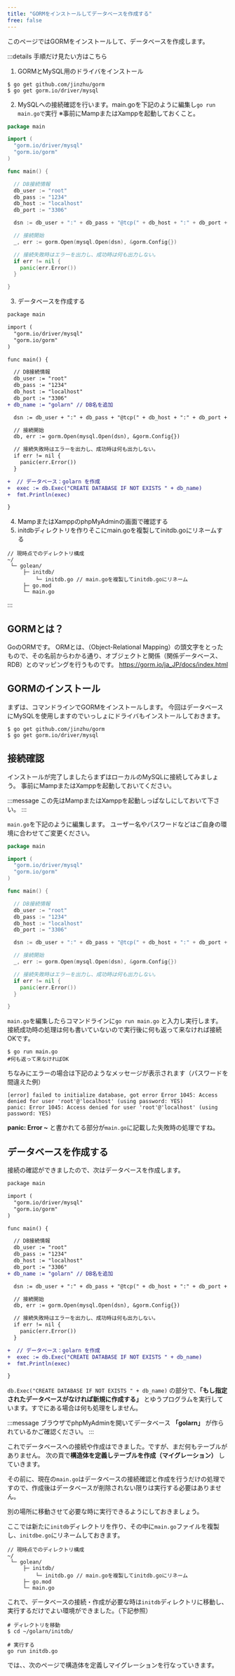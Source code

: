 ```yaml
---
title: "GORMをインストールしてデータベースを作成する"
free: false
---
```


このページではGORMをインストールして、データベースを作成します。

<!-- Step -->
:::details 手順だけ見たい方はこちら
1. GORMとMySQL用のドライバをインストール
```
$ go get github.com/jinzhu/gorm
$ go get gorm.io/driver/mysql
```
2. MySQLへの接続確認を行います。main.goを下記のように編集し```go run main.goで```実行
※事前にMampまたはXamppを起動しておくこと。
```go:main.go
package main

import (
  "gorm.io/driver/mysql"
  "gorm.io/gorm"
)

func main() {

  // DB接続情報
  db_user := "root"
  db_pass := "1234"
  db_host := "localhost"
  db_port := "3306"

  dsn := db_user + ":" + db_pass + "@tcp(" + db_host + ":" + db_port + ")/?charset=utf8mb4&parseTime=True&loc=Local"

  // 接続開始
  _, err := gorm.Open(mysql.Open(dsn), &gorm.Config{})

  // 接続失敗時はエラーを出力し、成功時は何も出力しない。
  if err != nil {
    panic(err.Error())
  }

}
```
3. データベースを作成する
```diff go:main.go
package main

import (
  "gorm.io/driver/mysql"
  "gorm.io/gorm"
)

func main() {

  // DB接続情報
  db_user := "root"
  db_pass := "1234"
  db_host := "localhost"
  db_port := "3306"
+ db_name := "golarn" // DB名を追加

  dsn := db_user + ":" + db_pass + "@tcp(" + db_host + ":" + db_port + ")/?charset=utf8mb4&parseTime=True&loc=Local"

  // 接続開始
  db, err := gorm.Open(mysql.Open(dsn), &gorm.Config{})

  // 接続失敗時はエラーを出力し、成功時は何も出力しない。
  if err != nil {
    panic(err.Error())
  }

+  // データベース：golarn を作成
+  exec := db.Exec("CREATE DATABASE IF NOT EXISTS " + db_name)
+  fmt.Println(exec)

}
```
4. MampまたはXamppのphpMyAdminの画面で確認する
5. initdbディレクトリを作りそこにmain.goを複製してinitdb.goにリネームする
```
// 現時点でのディレクトリ構成
~/
 └─ golean/
     ├─ initdb/
         └─ initdb.go // main.goを複製してinitdb.goにリネーム
     ├─ go.mod
     └─ main.go
```

:::
<!-- Step -->

## GORMとは？
GoのORMです。
ORMとは、（Object-Relational Mapping）の頭文字をとったもので、その名前からわかる通り、オブジェクトと関係（関係データベース、RDB）とのマッピングを行うものです。
https://gorm.io/ja_JP/docs/index.html

## GORMのインストール
まずは、コマンドラインでGORMをインストールします。
今回はデータベースにMySQLを使用しますのでいっしょにドライバもインストールしておきます。

```
$ go get github.com/jinzhu/gorm
$ go get gorm.io/driver/mysql
```

## 接続確認
インストールが完了しましたらまずはローカルのMySQLに接続してみましょう。
事前にMampまたはXamppを起動しておいてください。

:::message
この先はMampまたはXamppを起動しっぱなしにしておいて下さい。
:::

```main.go```を下記のように編集します。
ユーザー名やパスワードなどはご自身の環境に合わせてご変更ください。
```go:main.go
package main

import (
  "gorm.io/driver/mysql"
  "gorm.io/gorm"
)

func main() {

  // DB接続情報
  db_user := "root"
  db_pass := "1234"
  db_host := "localhost"
  db_port := "3306"

  dsn := db_user + ":" + db_pass + "@tcp(" + db_host + ":" + db_port + ")/?charset=utf8mb4&parseTime=True&loc=Local"

  // 接続開始
  _, err := gorm.Open(mysql.Open(dsn), &gorm.Config{})

  // 接続失敗時はエラーを出力し、成功時は何も出力しない。
  if err != nil {
    panic(err.Error())
  }

}
```

```main.go```を編集したらコマンドラインに```go run main.go``` と入力し実行します。
接続成功時の処理は何も書いていないので実行後に何も返って来なければ接続OKです。
```
$ go run main.go
#何も返って来なければOK
```

ちなみにエラーの場合は下記のようなメッセージが表示されます（パスワードを間違えた例）
```
[error] failed to initialize database, got error Error 1045: Access denied for user 'root'@'localhost' (using password: YES)
panic: Error 1045: Access denied for user 'root'@'localhost' (using password: YES)
```
**panic: Error ~** と書かれてる部分が```main.go```に記載した失敗時の処理ですね。

## データベースを作成する
接続の確認ができましたので、次はデータベースを作成します。

```diff go:main.go
package main

import (
  "gorm.io/driver/mysql"
  "gorm.io/gorm"
)

func main() {

  // DB接続情報
  db_user := "root"
  db_pass := "1234"
  db_host := "localhost"
  db_port := "3306"
+ db_name := "golarn" // DB名を追加

  dsn := db_user + ":" + db_pass + "@tcp(" + db_host + ":" + db_port + ")/?charset=utf8mb4&parseTime=True&loc=Local"

  // 接続開始
  db, err := gorm.Open(mysql.Open(dsn), &gorm.Config{})

  // 接続失敗時はエラーを出力し、成功時は何も出力しない。
  if err != nil {
    panic(err.Error())
  }

+  // データベース：golarn を作成
+  exec := db.Exec("CREATE DATABASE IF NOT EXISTS " + db_name)
+  fmt.Println(exec)

}
```
```db.Exec("CREATE DATABASE IF NOT EXISTS " + db_name)``` の部分で、**「もし指定されたデータベースがなければ新規に作成する」** とゆうプログラムを実行しています。すでにある場合は何も処理をしません。

:::message
ブラウザでphpMyAdminを開いてデータベース **「golarn」** が作られているかご確認ください。
:::

これでデータベースへの接続や作成はできました。ですが、まだ何もテーブルがありません。
次の頁で**構造体を定義しテーブルを作成（マイグレーション）** していきます。

その前に、現在の`main.go`はデータベースの接続確認と作成を行うだけの処理ですので、作成後はデータベースが削除されない限りは実行する必要はありません。

別の場所に移動させて必要な時に実行できるようにしておきましょう。

ここでは新たに`initdb`ディレクトリを作り、その中に`main.go`ファイルを複製し、`initdbe.go`にリネームしておきます。
```
// 現時点でのディレクトリ構成
~/
 └─ golean/
     ├─ initdb/
         └─ initdb.go // main.goを複製してinitdb.goにリネーム
     ├─ go.mod
     └─ main.go
```

これで、データベースの接続・作成が必要な時は`initdb`ディレクトリに移動し、実行するだけでよい環境ができました。（下記参照）
```
# ディレクトリを移動
$ cd ~/golarn/initdb/

# 実行する
go run initdb.go
```

では、、次のページで構造体を定義しマイグレーションを行なっていきます。

